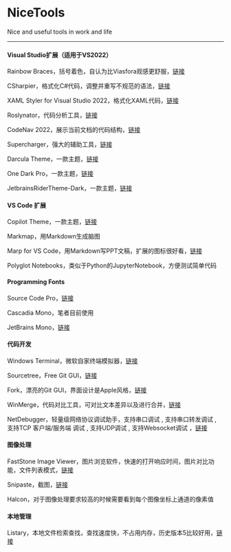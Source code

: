 # NiceTools
Nice and useful tools in work and life

---

#### Visual Studio扩展（适用于VS2022）

Rainbow Braces，括号着色，自认为比Viasfora观感更舒服，[链接](https://github.com/madskristensen/RainbowBraces)

CSharpier，格式化C#代码，调整并重写不规范的语法，[链接](https://marketplace.visualstudio.com/items?itemName=csharpier.CSharpier)

XAML Styler for Visual Studio 2022，格式化XAML代码，[链接](https://marketplace.visualstudio.com/items?itemName=TeamXavalon.XAMLStyler2022)

Roslynator，代码分析工具，[链接](https://github.com/dotnet/roslynator)

CodeNav 2022，展示当前文档的代码结构，[链接](https://marketplace.visualstudio.com/items?itemName=SamirBoulema.CodeNav2022)

Supercharger，强大的辅助工具，[链接](https://marketplace.visualstudio.com/items?itemName=MichaelKissBG8.Supercharger22)

Darcula Theme，一款主题，[链接](https://marketplace.visualstudio.com/items?itemName=FINNSEEFLY.Darcula-Theme-For-Visual-Studio)

One Dark Pro，一款主题，[链接](https://marketplace.visualstudio.com/items?itemName=adrianwilczynski.one-dark-pro)

JetbrainsRiderTheme-Dark，一款主题，[链接](https://marketplace.visualstudio.com/items?itemName=pritompurkayasta.JetbrainsRiderDark)

#### VS Code 扩展

Copilot Theme，一款主题，[链接](https://marketplace.visualstudio.com/items?itemName=BenjaminBenais.copilot-theme)

Markmap，用Markdown生成脑图

Marp for VS Code，用Markdown写PPT文稿，扩展的图标很好看，[链接](https://marketplace.visualstudio.com/items?itemName=marp-team.marp-vscode)

Polyglot Notebooks，类似于Python的JupyterNotebook，方便测试简单代码

#### Programming Fonts

Source Code Pro，[链接](https://fonts.google.com/specimen/Source+Code+Pro)

Cascadia Mono，笔者目前使用

JetBrains Mono，[链接](https://github.com/JetBrains/JetBrainsMono)

#### 代码开发

Windows Terminal，微软自家终端模拟器，[链接](https://github.com/microsoft/terminal)

Sourcetree，Free Git GUI，[链接](https://www.sourcetreeapp.com/)

Fork，漂亮的Git GUI，界面设计是Apple风格，[链接](https://git-fork.com/)

WinMerge，代码对比工具，可对比文本差异以及进行合并，[链接](https://github.com/WinMerge/winmerge)

NetDebugger，轻量级网络协议调试助手，支持串口调试 , 支持串口转发调试 , 支持TCP 客户端/服务端 调试 , 支持UDP调试 , 支持Websocket调试 ，[链接](https://github.com/Zhou-zhi-peng/NetDebugger)

#### 图像处理

FastStone Image Viewer，图片浏览软件，快速的打开响应时间，图片对比功能，文件列表模式，[链接](https://www.faststone.org/FSIVDownload.htm)

Snipaste，截图，[链接](https://www.snipaste.com/)

Halcon，对于图像处理要求较高的时候需要看到每个图像坐标上通道的像素值

#### 本地管理

Listary，本地文件检索查找，查找速度快，不占用内存，历史版本5比较好用，[链接](https://www.listary.com/)

